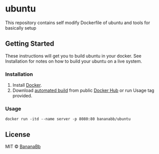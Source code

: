 # ubuntu
This repository contains self modify Dockerfile of ubuntu and tools for basically setup

## Getting Started
These instructions will get you to build ubuntu in your docker. See Installation for notes on how to build your ubuntu on a live system.

### Installation
1. Install [Docker](https://www.docker.com/).
2. Download [automated build](https://hub.docker.com/r/bananabb/ubuntu-base/) from public [Docker Hub](https://hub.docker.com/) or run Usage tag provided.

### Usage
```
docker run -itd --name server -p 8080:80 bananabb/ubuntu
```

## License
MIT © [BananaBb](https://github.com/BananaBb)